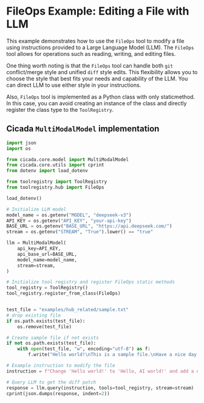 # FileOps Example: Editing a File with LLM

This example demonstrates how to use the `FileOps` tool to modify a file using instructions provided to a Large Language Model (LLM). The `FileOps` tool allows for operations such as reading, writing, and editing files.

One thing worth noting is that the `FileOps` tool can handle both `git` conflict/merge style and unified `diff` style edits. This flexibility allows you to choose the style that best fits your needs and capability of the LLM. You can direct LLM to use either style in your instructions.

Also, `FileOps` tool is implemented as a Python class with only staticmethod. In this case, you can avoid creating an instance of the class and directly register the class type to the `ToolRegistry`.

## Cicada `MultiModalModel` implementation

```python
import json
import os

from cicada.core.model import MultiModalModel
from cicada.core.utils import cprint
from dotenv import load_dotenv

from toolregistry import ToolRegistry
from toolregistry.hub import FileOps

load_dotenv()

# Initialize LLM model
model_name = os.getenv("MODEL", "deepseek-v3")
API_KEY = os.getenv("API_KEY", "your-api-key")
BASE_URL = os.getenv("BASE_URL", "https://api.deepseek.com/")
stream = os.getenv("STREAM", "True").lower() == "true"

llm = MultiModalModel(
    api_key=API_KEY,
    api_base_url=BASE_URL,
    model_name=model_name,
    stream=stream,
)

# Initialize tool registry and register FileOps static methods
tool_registry = ToolRegistry()
tool_registry.register_from_class(FileOps)


test_file = "examples/hub_related/sample.txt"
# drop existing file
if os.path.exists(test_file):
    os.remove(test_file)

# Create sample file if not exists
if not os.path.exists(test_file):
    with open(test_file, "w", encoding="utf-8") as f:
        f.write("Hello world!\nThis is a sample file.\nHave a nice day.\n")

# Example instruction to modify the file
instruction = f"Change 'Hello world!' to 'Hello, AI world!' and add a new line 'This file was modified by an LLM.' at the end. source file is at {test_file}. Use diff style edit"

# Query LLM to get the diff patch
response = llm.query(instruction, tools=tool_registry, stream=stream)
cprint(json.dumps(response, indent=2))
```
